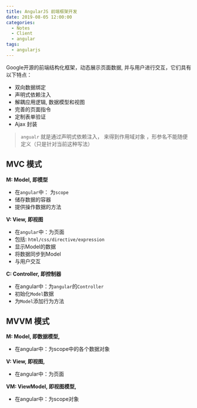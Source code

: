 ```yaml
---
title: AngularJS 前端框架开发
date: 2019-08-05 12:00:00
categories:
  - Notes
  - Client
  - angular
tags:
  - angularjs
---
```


Google开源的前端结构化框架，动态展示页面数据, 并与用户进行交互，它们具有以下特点：

- 双向数据绑定
- 声明式依赖注入
- 解耦应用逻辑, 数据模型和视图
- 完善的页面指令
- 定制表单验证
- Ajax 封装

<!-- more -->

> `angualr` 就是通过声明式依赖注入， 来得到作用域对象 ，形参名不能随便定义（只是针对当前这种写法）

## MVC 模式

**M: Model, 即模型**
  - 在`angular`中： 为`scope`
  - 储存数据的容器
  - 提供操作数据的方法

**V: View, 即视图**
  - 在`angular`中：为页面
  - 包括: `html/css/directive/expression`
  - 显示Model的数据
  - 将数据同步到Model
  - 与用户交互

**C: Controller, 即控制器**
  - 在angular中：为`angular`的`Controller`
  - 初始化`Model`数据
  - 为`Model`添加行为方法

## MVVM 模式

**M: Model, 即数据模型,** 
- 在angular中：为scope中的各个数据对象

**V: View, 即视图,** 
- 在angular中：为页面

**VM: ViewModel, 即视图模型,** 
- 在angular中：为scope对象
